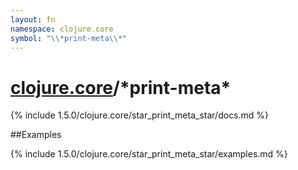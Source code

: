 ```yaml
---
layout: fn
namespace: clojure.core
symbol: "\\*print-meta\\*"
---
```


# [clojure.core](../)/\*print-meta\*

{% include 1.5.0/clojure.core/star_print_meta_star/docs.md %}

##Examples

{% include 1.5.0/clojure.core/star_print_meta_star/examples.md %}

